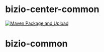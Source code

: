# bizio-center-common
[![Maven Package and Upload](https://github.com/Digital-AIR/bizio-center-common/actions/workflows/maven-publish.yml/badge.svg)](https://github.com/Digital-AIR/bizio-center-common/actions/workflows/maven-publish.yml)
# bizio-common
